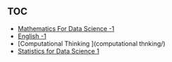 ## TOC
+ [Mathematics For Data Science -1 ](math-1/)
+ [English -1 ](english-1/)
+ [Computational Thinking ](computational thnking/)
+ [Statistics for Data Science 1 ](stats-1/)
